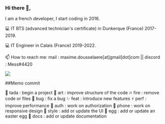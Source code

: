 ### Hi there 👋,

I am a french developer, I start coding in 2016.

💻 IT BTS (advanced technician's certificate) in Dunkerque (France) 2017-2019. 

💻 IT Engineer in Calais (France) 2019-2022. 

📫 How to reach me: mail : maxime.dousselaere[at]gmail[dot]com || discord : Mess#4420

![](https://komarev.com/ghpvc/?username=maximedousselaere&color=blueviolet)

##Memo commit

🎉 tada : begin a project
🎨 art : improve structure of the code
🔥 fire : remove code or files
🐛 bug : fix a bug
✨ feat : introduce new features
⚡️ perf : improve performance
🛂 auth : work on authorization
📱 phone : work on responsive design
💄 style : add or update the UI
🥚 egg : add or update an easter egg
📖 docs : add or update documentation
